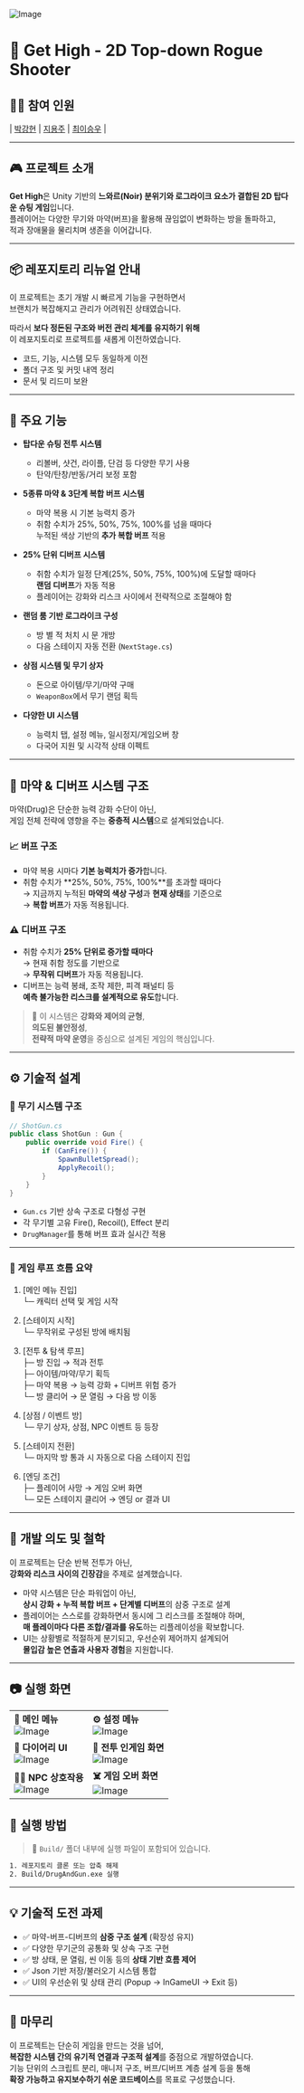 ![Image](https://github.com/user-attachments/assets/aebee212-b19e-4ec0-adbe-ae736b42c34f)

# 💉 Get High - 2D Top-down Rogue Shooter

## 🙋‍♂️ 참여 인원
| [박강현](https://github.com/Dev-PKH) | [지용주](https://github.com/dksldhodkseho) | [최이승우](https://github.com/nvmith) |

---

## 🎮 프로젝트 소개
**Get High**은 Unity 기반의 **느와르(Noir) 분위기와 로그라이크 요소가 결합된 2D 탑다운 슈팅 게임**입니다.  
플레이어는 다양한 무기와 마약(버프)을 활용해 끊임없이 변화하는 방을 돌파하고,  
적과 장애물을 물리치며 생존을 이어갑니다.

---

## 📦 레포지토리 리뉴얼 안내

이 프로젝트는 초기 개발 시 빠르게 기능을 구현하면서  
브랜치가 복잡해지고 관리가 어려워진 상태였습니다.

따라서 **보다 정돈된 구조와 버전 관리 체계를 유지하기 위해**  
이 레포지토리로 프로젝트를 새롭게 이전하였습니다.

- 코드, 기능, 시스템 모두 동일하게 이전  
- 폴더 구조 및 커밋 내역 정리  
- 문서 및 리드미 보완

---

## 📌 주요 기능

- **탑다운 슈팅 전투 시스템**
  - 리볼버, 샷건, 라이플, 단검 등 다양한 무기 사용
  - 탄약/탄창/반동/거리 보정 포함

- **5종류 마약 & 3단계 복합 버프 시스템**
  - 마약 복용 시 기본 능력치 증가
  - 취함 수치가 25%, 50%, 75%, 100%를 넘을 때마다  
    누적된 색상 기반의 **추가 복합 버프** 적용

- **25% 단위 디버프 시스템**
  - 취함 수치가 일정 단계(25%, 50%, 75%, 100%)에 도달할 때마다  
    **랜덤 디버프**가 자동 적용  
  - 플레이어는 강화와 리스크 사이에서 전략적으로 조절해야 함

- **랜덤 룸 기반 로그라이크 구성**
  - 방 별 적 처치 시 문 개방
  - 다음 스테이지 자동 전환 (`NextStage.cs`)

- **상점 시스템 및 무기 상자**
  - 돈으로 아이템/무기/마약 구매
  - `WeaponBox`에서 무기 랜덤 획득

- **다양한 UI 시스템**
  - 능력치 탭, 설정 메뉴, 일시정지/게임오버 창
  - 다국어 지원 및 시각적 상태 이펙트

---

## 🧪 마약 & 디버프 시스템 구조

마약(Drug)은 단순한 능력 강화 수단이 아닌,  
게임 전체 전략에 영향을 주는 **중층적 시스템**으로 설계되었습니다.

### 📈 버프 구조
- 마약 복용 시마다 **기본 능력치가 증가**합니다.
- 취함 수치가 **25%, 50%, 75%, 100%**를 초과할 때마다  
  → 지금까지 누적된 **마약의 색상 구성**과 **현재 상태**를 기준으로  
  → **복합 버프**가 자동 적용됩니다.

### ⚠️ 디버프 구조
- 취함 수치가 **25% 단위로 증가할 때마다**  
  → 현재 취함 정도를 기반으로  
  → **무작위 디버프**가 자동 적용됩니다.
- 디버프는 능력 봉쇄, 조작 제한, 피격 패널티 등  
  **예측 불가능한 리스크를 설계적으로 유도**합니다.

> 📌 이 시스템은 **강화와 제어의 균형**,  
> **의도된 불안정성**,  
> **전략적 마약 운영**을 중심으로 설계된 게임의 핵심입니다.

---

## ⚙️ 기술적 설계

### 🎯 무기 시스템 구조

```csharp
// ShotGun.cs
public class ShotGun : Gun {
    public override void Fire() {
        if (CanFire()) {
            SpawnBulletSpread();
            ApplyRecoil();
        }
    }
}
```

- `Gun.cs` 기반 상속 구조로 다형성 구현
- 각 무기별 고유 Fire(), Recoil(), Effect 분리
- `DrugManager`를 통해 버프 효과 실시간 적용

---

### 🔁 게임 루프 흐름 요약

1. [메인 메뉴 진입]  
    └─ 캐릭터 선택 및 게임 시작
  
2. [스테이지 시작]  
    └─ 무작위로 구성된 방에 배치됨
  
3. [전투 & 탐색 루프]  
    ├─ 방 진입 → 적과 전투  
    ├─ 아이템/마약/무기 획득  
    ├─ 마약 복용 → 능력 강화 + 디버프 위험 증가  
    └─ 방 클리어 → 문 열림 → 다음 방 이동  
  
4. [상점 / 이벤트 방]  
    └─ 무기 상자, 상점, NPC 이벤트 등 등장
  
5. [스테이지 전환]  
    └─ 마지막 방 통과 시 자동으로 다음 스테이지 진입
  
6. [엔딩 조건]  
    ├─ 플레이어 사망 → 게임 오버 화면  
    └─ 모든 스테이지 클리어 → 엔딩 or 결과 UI

---

## 🧠 개발 의도 및 철학

이 프로젝트는 단순 반복 전투가 아닌,  
**강화와 리스크 사이의 긴장감**을 주제로 설계했습니다.

- 마약 시스템은 단순 파워업이 아닌,  
  **상시 강화 + 누적 복합 버프 + 단계별 디버프**의 삼중 구조로 설계
- 플레이어는 스스로를 강화하면서 동시에 그 리스크를 조절해야 하며,  
  **매 플레이마다 다른 조합/결과를 유도**하는 리플레이성을 확보합니다.
- UI는 상황별로 적절하게 분기되고, 우선순위 제어까지 설계되어  
  **몰입감 높은 연출과 사용자 경험**을 지원합니다.

---

## 📷 실행 화면
| | |
|---|---|
| **📌 메인 메뉴**  <br> ![Image](https://github.com/user-attachments/assets/83c088ad-6da8-4201-a41f-270ce07195fa) | **⚙️ 설정 메뉴**  <br> ![Image](https://github.com/user-attachments/assets/b4f11a22-6c0d-49a6-840f-fe34199fde8f) |
| **📕 다이어리 UI**  <br> ![Image](https://github.com/user-attachments/assets/40426e0a-aa0e-408e-87d2-608bed8d94fb) | **🔫 전투 인게임 화면**  <br> ![Image](https://github.com/user-attachments/assets/c6938e9c-aca3-47c2-b108-49f174aad896) |
| **🧟‍♂️ NPC 상호작용**  <br> ![Image](https://github.com/user-attachments/assets/02054d3e-10ae-49f0-85d2-01ae96c7942d) | **☠️ 게임 오버 화면**  <br> ![Image](https://github.com/user-attachments/assets/d596ab1a-68e6-4577-b145-d277ffff632b) |

## 🚀 실행 방법

> 📁 `Build/` 폴더 내부에 실행 파일이 포함되어 있습니다.

```bash
1. 레포지토리 클론 또는 압축 해제
2. Build/DrugAndGun.exe 실행
```

---

## 💡 기술적 도전 과제

- ✅ 마약-버프-디버프의 **삼중 구조 설계** (확장성 유지)
- ✅ 다양한 무기군의 공통화 및 상속 구조 구현
- ✅ 방 상태, 문 열림, 씬 이동 등의 **상태 기반 흐름 제어**
- ✅ Json 기반 저장/불러오기 시스템 통합
- ✅ UI의 우선순위 및 상태 관리 (Popup → InGameUI → Exit 등)

---

## 💬 마무리

이 프로젝트는 단순히 게임을 만드는 것을 넘어,  
**복잡한 시스템 간의 유기적 연결과 구조적 설계**를 중점으로 개발하였습니다.  
기능 단위의 스크립트 분리, 매니저 구조, 버프/디버프 계층 설계 등을 통해  
**확장 가능하고 유지보수하기 쉬운 코드베이스**를 목표로 구성했습니다.
